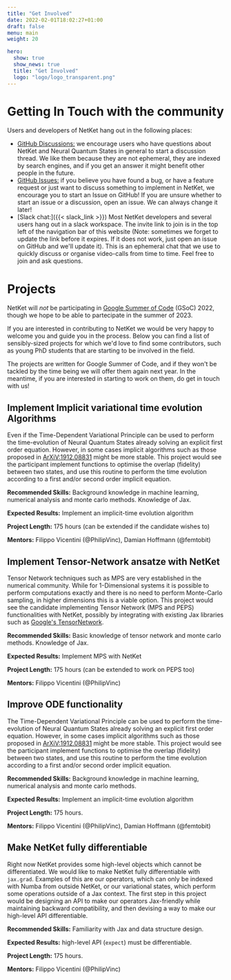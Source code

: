 ```yaml
---
title: "Get Involved"
date: 2022-02-01T18:02:27+01:00
draft: false
menu: main
weight: 20

hero:
  show: true
  show_news: true
  title: "Get Involved"
  logo: "logo/logo_transparent.png"
---
```


# Getting In Touch with the community

Users and developers of NetKet hang out in the following places:

 - [GitHub Discussions:](https://github.com/netket/netket/discussions) we encourage users who have questions about NetKet and Neural Quantum States in general to start a discussion thread. We like them because they are not ephemeral, they are indexed by search engines, and if you get an answer it might benefit other people in the future.
 - [GitHub Issues:](https://github.com/netket/netket/pulls) if you believe you have found a bug, or have a feature request or just want to discuss something to implement in NetKet, we encourage you to start an Issue on GitHub! If you are unsure whether to start an issue or a discussion, open an issue. We can always change it later!
 - [Slack chat:]({{< slack_link >}}) Most NetKet developers and several users hang out in a slack workspace. The invite link to join is in the top left of the navigation bar of this website (Note: sometimes we forget to update the link before it expires. If it does not work, just open an issue on GitHub and we'll update it). This is an ephemeral chat that we use to quickly discuss or organise video-calls from time to time. Feel free to join and ask questions. 



# Projects

NetKet will *not* be participating in [Google Summer of Code](https://summerofcode.withgoogle.com/) (GSoC) 2022, though we hope to be able to partecipate in the summer of 2023.

If you are interested in contributing to NetKet we would be very happy to welcome you and guide you in the process. 
Below you can find a list of sensibly-sized projects for which we'd love to find some contributors, such as young PhD students that are starting to be involved in the field.

The projects are written for Google Summer of Code, and if they won't be tackled by the time being we will offer them again next year.
In the meantime, if you are interested in starting to work on them, do get in touch with us!


## Implement Implicit variational time evolution Algorithms

Even if the Time-Dependent Variational Principle can be used to perform the time-evolution of Neural Quantum States already solving an explicit first order equation.
However, in some cases implicit algorithms such as those proposed in [ArXiV:1912.08831](https://arxiv.org/abs/1912.08831) might be more stable.
This project would see the participant implement functions to optimise the overlap (fidelity) between two states, and use this routine to perform the time evolution according to a first and/or second order implicit equation.


**Recommended Skills:** Background knowledge in machine learning, numerical analysis and monte carlo methods. Knowledge of Jax.

**Expected Results:** Implement an implicit-time evolution algorithm

**Project Length:** 175 hours (can be extended if the candidate wishes to) 

**Mentors:** Filippo Vicentini (@PhilipVinc), Damian Hoffmann (@femtobit) 

## Implement Tensor-Network ansatze with NetKet

Tensor Network techniques such as MPS are very established in the numerical community. 
While for 1-Dimensional systems it is possible to perform computations exactly and there is no need to perform Monte-Carlo sampling, in higher dimensions this is a viable option.
This project would see the candidate implementing Tensor Network (MPS and PEPS) functionalities with NetKet, possibly by integrating with existing Jax libraries such as [Google's TensorNetwork](https://github.com/google/TensorNetwork).

**Recommended Skills:** Basic knowledge of tensor network and monte carlo methods. Knowledge of Jax.

**Expected Results:** Implement MPS with NetKet

**Project Length:** 175 hours (can be extended to work on PEPS too) 

**Mentors:** Filippo Vicentini (@PhilipVinc)

## Improve ODE functionality

The Time-Dependent Variational Principle can be used to perform the time-evolution of Neural Quantum States already solving an explicit first order equation.
However, in some cases implicit algorithms such as those proposed in [ArXiV:1912.08831](https://arxiv.org/abs/1912.08831) might be more stable.
This project would see the participant implement functions to optimise the overlap (fidelity) between two states, and use this routine to perform the time evolution according to a first and/or second order implicit equation.

**Recommended Skills:** Background knowledge in machine learning, numerical analysis and monte carlo methods. 

**Expected Results:** Implement an implicit-time evolution algorithm

**Project Length:** 175 hours.  

**Mentors:** Filippo Vicentini (@PhilipVinc), Damian Hoffmann (@femtobit) 

## Make NetKet fully differentiable

Right now NetKet provides some high-level objects which cannot be differentiated. 
We would like to make NetKet fully differentiable with `jax.grad`. 
Examples of this are our operators, which can only be indexed with Numba from outside NetKet, or our variational states, which perform some operations outside of a Jax context.
The first step in this project would be designing an API to make our operators Jax-friendly while maintaining backward compatibility, and then devising a way to make our high-level API differentiable.

**Recommended Skills:** Familiarity with Jax and data structure design. 

**Expected Results:** high-level API (`expect`) must be differentiable.

**Project Length:** 175 hours.  

**Mentors:** Filippo Vicentini (@PhilipVinc)
